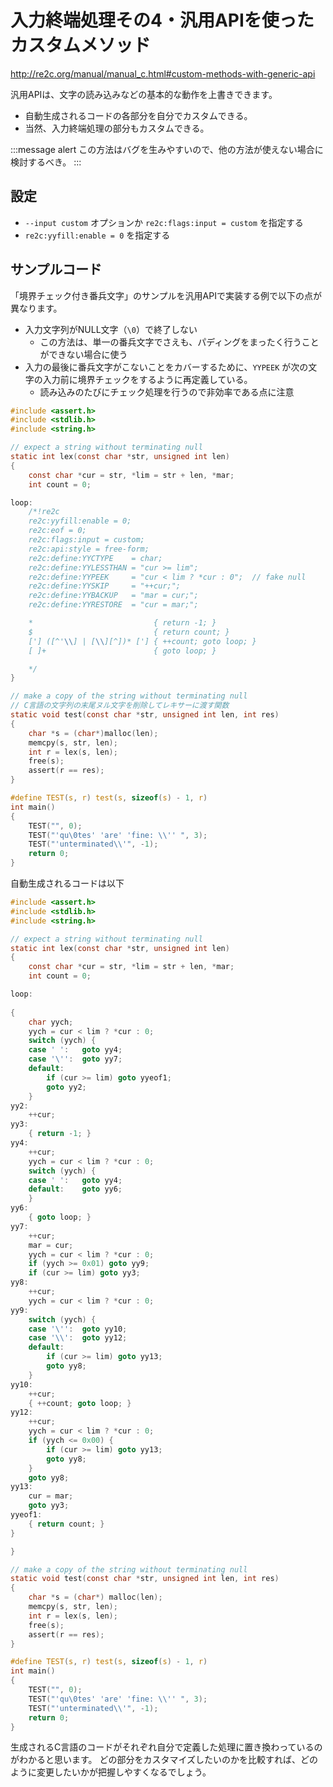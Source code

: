 # 入力終端処理その4・汎用APIを使ったカスタムメソッド

http://re2c.org/manual/manual_c.html#custom-methods-with-generic-api

汎用APIは、文字の読み込みなどの基本的な動作を上書きできます。
- 自動生成されるコードの各部分を自分でカスタムできる。
- 当然、入力終端処理の部分もカスタムできる。

:::message alert
この方法はバグを生みやすいので、他の方法が使えない場合に検討するべき。
:::

## 設定
- `--input custom` オプションか `re2c:flags:input = custom` を指定する
- `re2c:yyfill:enable = 0` を指定する

## サンプルコード

「境界チェック付き番兵文字」のサンプルを汎用APIで実装する例で以下の点が異なります。
- 入力文字列がNULL文字（`\0`）で終了しない
  - この方法は、単一の番兵文字でさえも、パディングをまったく行うことができない場合に使う
- 入力の最後に番兵文字がこないことをカバーするために、`YYPEEK` が次の文字の入力前に境界チェックをするように再定義している。
  - 読み込みのたびにチェック処理を行うので非効率である点に注意

```c
#include <assert.h>
#include <stdlib.h>
#include <string.h>

// expect a string without terminating null
static int lex(const char *str, unsigned int len)
{
    const char *cur = str, *lim = str + len, *mar;
    int count = 0;

loop:
    /*!re2c
    re2c:yyfill:enable = 0;
    re2c:eof = 0;
    re2c:flags:input = custom;
    re2c:api:style = free-form;
    re2c:define:YYCTYPE    = char;
    re2c:define:YYLESSTHAN = "cur >= lim";
    re2c:define:YYPEEK     = "cur < lim ? *cur : 0";  // fake null
    re2c:define:YYSKIP     = "++cur;";
    re2c:define:YYBACKUP   = "mar = cur;";
    re2c:define:YYRESTORE  = "cur = mar;";

    *                           { return -1; }
    $                           { return count; }
    ['] ([^'\\] | [\\][^])* ['] { ++count; goto loop; }
    [ ]+                        { goto loop; }

    */
}

// make a copy of the string without terminating null
// C言語の文字列の末尾ヌル文字を削除してレキサーに渡す関数
static void test(const char *str, unsigned int len, int res)
{
    char *s = (char*)malloc(len);
    memcpy(s, str, len);
    int r = lex(s, len);
    free(s);
    assert(r == res);
}

#define TEST(s, r) test(s, sizeof(s) - 1, r)
int main()
{
    TEST("", 0);
    TEST("'qu\0tes' 'are' 'fine: \\'' ", 3);
    TEST("'unterminated\\'", -1);
    return 0;
}
```

自動生成されるコードは以下

```c
#include <assert.h>
#include <stdlib.h>
#include <string.h>

// expect a string without terminating null
static int lex(const char *str, unsigned int len)
{
    const char *cur = str, *lim = str + len, *mar;
    int count = 0;

loop:
    
{
	char yych;
	yych = cur < lim ? *cur : 0;
	switch (yych) {
	case ' ':	goto yy4;
	case '\'':	goto yy7;
	default:
		if (cur >= lim) goto yyeof1;
		goto yy2;
	}
yy2:
	++cur;
yy3:
	{ return -1; }
yy4:
	++cur;
	yych = cur < lim ? *cur : 0;
	switch (yych) {
	case ' ':	goto yy4;
	default:	goto yy6;
	}
yy6:
	{ goto loop; }
yy7:
	++cur;
	mar = cur;
	yych = cur < lim ? *cur : 0;
	if (yych >= 0x01) goto yy9;
	if (cur >= lim) goto yy3;
yy8:
	++cur;
	yych = cur < lim ? *cur : 0;
yy9:
	switch (yych) {
	case '\'':	goto yy10;
	case '\\':	goto yy12;
	default:
		if (cur >= lim) goto yy13;
		goto yy8;
	}
yy10:
	++cur;
	{ ++count; goto loop; }
yy12:
	++cur;
	yych = cur < lim ? *cur : 0;
	if (yych <= 0x00) {
		if (cur >= lim) goto yy13;
		goto yy8;
	}
	goto yy8;
yy13:
	cur = mar;
	goto yy3;
yyeof1:
	{ return count; }
}

}

// make a copy of the string without terminating null
static void test(const char *str, unsigned int len, int res)
{
    char *s = (char*) malloc(len);
    memcpy(s, str, len);
    int r = lex(s, len);
    free(s);
    assert(r == res);
}

#define TEST(s, r) test(s, sizeof(s) - 1, r)
int main()
{
    TEST("", 0);
    TEST("'qu\0tes' 'are' 'fine: \\'' ", 3);
    TEST("'unterminated\\'", -1);
    return 0;
}
```

生成されるC言語のコードがそれぞれ自分で定義した処理に置き換わっているのがわかると思います。
どの部分をカスタマイズしたいのかを比較すれば、どのように変更したいかが把握しやすくなるでしょう。